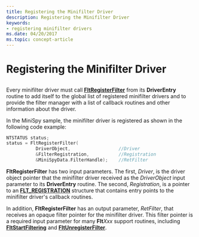 ```yaml
---
title: Registering the Minifilter Driver
description: Registering the Minifilter Driver
keywords:
- registering minifilter drivers
ms.date: 04/20/2017
ms.topic: concept-article
---
```


# Registering the Minifilter Driver


## <span id="ddk_registering_the_minifilter_if"></span><span id="DDK_REGISTERING_THE_MINIFILTER_IF"></span>


Every minifilter driver must call [**FltRegisterFilter**](/windows-hardware/drivers/ddi/fltkernel/nf-fltkernel-fltregisterfilter) from its **DriverEntry** routine to add itself to the global list of registered minifilter drivers and to provide the filter manager with a list of callback routines and other information about the driver.

In the MiniSpy sample, the minifilter driver is registered as shown in the following code example:

```cpp
NTSTATUS status;
status = FltRegisterFilter(
           DriverObject,                  //Driver
           &FilterRegistration,           //Registration
           &MiniSpyData.FilterHandle);    //RetFilter
```

**FltRegisterFilter** has two input parameters. The first, *Driver*, is the driver object pointer that the minifilter driver received as the *DriverObject* input parameter to its **DriverEntry** routine. The second, *Registration*, is a pointer to an [**FLT\_REGISTRATION**](/windows-hardware/drivers/ddi/fltkernel/ns-fltkernel-_flt_registration) structure that contains entry points to the minifilter driver's callback routines.

In addition, **FltRegisterFilter** has an output parameter, *RetFilter*, that receives an opaque filter pointer for the minifilter driver. This filter pointer is a required input parameter for many **Flt**_Xxx_ support routines, including [**FltStartFiltering**](/windows-hardware/drivers/ddi/fltkernel/nf-fltkernel-fltstartfiltering) and [**FltUnregisterFilter**](/windows-hardware/drivers/ddi/fltkernel/nf-fltkernel-fltunregisterfilter).

 

